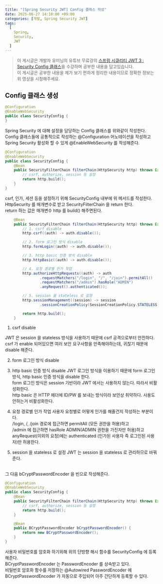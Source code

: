 ```yaml
---
title: "[Spring Security JWT] Config 클래스 작성"
date: 2025-06-27 14:10:00 +09:00
categories: [개발, Spring Security JWT]
tags:
  [
    Spring,
    Security,
    JWT
  ]
---
```


> 이 게시글은 개발자 유미님의 유튜브 무료강의 [스프링 시큐리티 JWT 3 : Security Config 클래스](https://www.youtube.com/watch?v=A3YsWHGbeZQ&list=PLJkjrxxiBSFCcOjy0AAVGNtIa08VLk1EJ&index=3)을 수강하며 공부한 내용을 담고있습니다.<br>
> 이 게시글은 공부한 내용을 제가 보기 편하게 정리한 내용이므로 정확한 정보는 위 영상을 시청해주세요.<br>

## Config 클래스 생성

```java
@Configuration
@EnableWebSecurity
public class SecurityConfig {
}
```

Spring Security 에 대해 설정을 담당하는 Config 클래스를 위와같이 작성한다.<br>
Config 클래스들에 공통적으로 작성하는 @Configuration 어노테이션을 작성하고 Spring Security 활성화 할 수 있게 @EnableWebSecurity 를 작성해준다.<br>

```java
@Configuration
@EnableWebSecurity
public class SecurityConfig {
    @Bean
    public SecurityFilterChain filterChain(HttpSecurity http) throws Exception {
        // csrf, authorize, session 등 설정
        return http.build();
    }
}
```

csrf, 인가, 세션 등을 설정하기 위해 SecurityConfig 내부에 위 메서드를 작성한다.<br>
HttpSecurity 를 매개변수로 받고 SecurityFilterChain 을 return 한다.<br>
return 하는 값은 매개변수 http 를 build() 해주면된다.<br>


```java
    @Bean
    public SecurityFilterChain filterChain(HttpSecurity http) throws Exception {
        // 1. csrf disable
        http.csrf((auth) -> auth.disable());

        // 2. form 로그인 방식 disable
        http.formLogin((auth) -> auth.disable());

        // 3. http basic 인증 방식 disable
        http.httpBasic((auth) -> auth.disable());

        // 4. 요청 경로별 인가 작업
        http.authorizeHttpRequests((auth) -> auth
                .requestMatchers("/login", "/", "/join").permitAll()
                .requestMatchers("/admin").hasRole("ADMIN")
                .anyRequest().authenticated());

        // 5. session 을 stateless 로 설정
        http.sessionManagement((session) -> session
                .sessionCreationPolicy(SessionCreationPolicy.STATELESS));

        return http.build();
    }
```

1. csrf disable

JWT 은 session 을 stateless 방식을 사용하기 때문에 csrf 공격으로부터 안전하다.<br>
csrf 가 enable 되어있으면 여러 보안 요구사항을 만족해야하는데, 귀찮기 때문에 disable 해준다.<br>

2. form 로그인 방식 disable
3. http basic 인증 방식 disable
JWT 로그인 방식을 이용하기 때문에 form 로그인 방식, http basic 인증 방식을 disable 한다.<br>
form 로그인 방식은 session 기반이라 JWT 에서는 사용하지 않는다. 따라서 비활성화한다.<br>
http basic 은 HTTP 헤더에 ID/PW 를 보내는 방식이라 보안상 취약하다. 사용도 안하는거 비활성화한다.<br>

4. 요청 경로별 인가 작업
사용자 요청별로 어떻게 인가를 해줄건지 작성하는 부분이다.<br>
/login, /, /join 경로에 접근하면 permitAll (모든 권한을 허용)하고<br>
/admin 에 접근하면 hasRole ADMIN(ADMIN 권한을 가진자만 허용)하고<br>
anyRequest(이외의 요청)에는 authenticated (인가된 사용자 즉 로그인된 사용자)만 허용한다.<br>

5. session 을 stateless 로 설정
JWT 는 session 을 stateless 로 관리하므로 바꿔준다.<br>

<br>
그 다음 bCryptPasswordEncoder 을 빈으로 작성해준다. <br>

```java
@Configuration
@EnableWebSecurity
public class SecurityConfig {
    @Bean
    public SecurityFilterChain filterChain(HttpSecurity http) throws Exception {
        // csrf, authorize, session 등 설정
        return http.build();
    }

    @Bean
    public BCryptPasswordEncoder bCryptPasswordEncoder() {
        return new BCryptPasswordEncoder();
    }
}
```

사용자 비밀번호를 암호화 하기위해 위의 단방향 해시 함수를 SecurityConfig 에 등록해준다.<br>
BCryptPasswordEncoder 는 PasswordEncoder 를 상속받고 있다.<br>
비밀번호 암호화 함수를 저장하는 @Autowired PasswordEncoder 에 BCryptPasswordEncoder 가 자동으로 주입되어 아주 간단하게 등록할 수 있다.<br>
